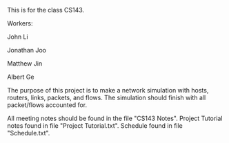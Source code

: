 This is for the class CS143.

Workers:

John Li

Jonathan Joo

Matthew Jin

Albert Ge

The purpose of this project is to make a network simulation with hosts, routers, links, packets, and flows. The simulation should finish with all packet/flows accounted for.

All meeting notes should be found in the file "CS143 Notes".
Project Tutorial notes found in file "Project Tutorial.txt".
Schedule found in file "Schedule.txt".
